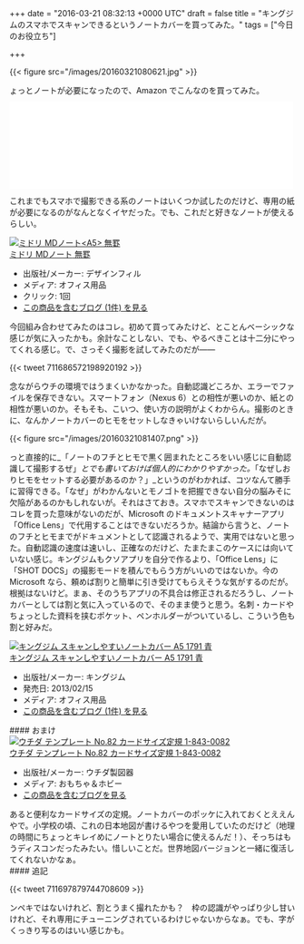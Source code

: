 
+++
date = "2016-03-21 08:32:13 +0000 UTC"
draft = false
title = "キングジムのスマホでスキャンできるというノートカバーを買ってみた。"
tags = ["今日のお役立ち"]

+++


{{< figure src="/images/20160321080621.jpg"  >}}

ょっとノートが必要になったので、Amazon でこんなのを買ってみた。<iframe src="//hatenablog-parts.com/embed?url=http%3A%2F%2Fwww.kingjim.co.jp%2Fproducts%2Ffile%2Fbrand%2Fcover.html" title="スマホでスキャンしやすいノートカバー | ブランドで探す | ファイルとテプラのキングジム" class="embed-card embed-webcard" scrolling="no" frameborder="0" style="display: block; width: 100%; height: 155px; max-width: 500px; margin: 10px 0px;"></iframe>これまでもスマホで撮影できる系のノートはいくつか試したのだけど、専用の紙が必要になるのがなんとなくイヤだった。でも、これだと好きなノートが使えるらしい。<div class="hatena-asin-detail"><a href="http://www.amazon.co.jp/exec/obidos/ASIN/B003CT47ZK/bestylesnet-22/"><img src="http://ecx.images-amazon.com/images/I/419Fe%2BIDK6L._SL160_.jpg" class="hatena-asin-detail-image" alt="ミドリ MDノート&lt;A5> 無罫" title="ミドリ MDノート&lt;A5> 無罫"/></a><div class="hatena-asin-detail-info"><a href="http://www.amazon.co.jp/exec/obidos/ASIN/B003CT47ZK/bestylesnet-22/">ミドリ MDノート<a5> 無罫</a5></a><ul><li><span class="hatena-asin-detail-label">出版社/メーカー:</span> デザインフィル</li><li><span class="hatena-asin-detail-label">メディア:</span> オフィス用品</li><li> <span class="hatena-asin-detail-label">クリック</span>: 1回</li><li><a href="http://d.hatena.ne.jp/asin/B003CT47ZK/bestylesnet-22" target="_blank">この商品を含むブログ (1件) を見る</a></li></ul></div><div class="hatena-asin-detail-foot"></div></div>今回組み合わせてみたのはコレ。初めて買ってみたけど、とことんベーシックな感じが気に入ったかも。余計なことしない、でも、やるべきことは十二分にやってくれる感じ。で、さっそく撮影を試してみたのだが――

{{< tweet 711686572198920192 >}}

念ながらウチの環境ではうまくいかなかった。自動認識どころか、エラーでファイルを保存できない。スマートフォン（Nexus 6）との相性が悪いのか、紙との相性が悪いのか。そもそも、こいつ、使い方の説明がよくわからん。撮影のときに、なんかノートカバーのヒモをセットしなきゃいけないらしいんだが。

{{< figure src="/images/20160321081407.png"  >}}

っと直接的に_「ノートのフチとヒモで黒く囲まれたところをいい感じに自動認識して撮影するぜ」_とでも書いておけば個人的にわかりやすかった。_「なぜしおりヒモをセットする必要があるのか？」_というのがわかれば、コツなんて勝手に習得できる。「なぜ」がわかんないとモノゴトを把握できない自分の脳みそに欠陥があるのかもしれないが。それはさておき。スマホでスキャンできないのはコレを買った意味がないのだが、Microsoft のドキュメントスキャナーアプリ「Office Lens」で代用することはできないだろうか。結論から言うと、ノートのフチとヒモまでがドキュメントとして認識されるようで、実用ではないと思った。自動認識の速度は速いし、正確なのだけど、たまたまこのケースには向いていない感じ。キングジムもクソアプリを自分で作るより、「Office Lens」に「SHOT DOCS」の撮影モードを積んでもらう方がいいのではないか。今の Microsoft なら、頼めば割りと簡単に引き受けてもらえそうな気がするのだが。根拠はないけど。まぁ、そのうちアプリの不具合は修正されるだろうし、ノートカバーとしては割と気に入っているので、そのまま使うと思う。名刺・カードやちょっとした資料を挟むポケット、ペンホルダーがついているし、こういう色も割と好みだ。<div class="hatena-asin-detail"><a href="http://www.amazon.co.jp/exec/obidos/ASIN/B00BB3MMPG/bestylesnet-22/"><img src="http://ecx.images-amazon.com/images/I/41ICuPYhi8L._SL160_.jpg" class="hatena-asin-detail-image" alt="キングジム スキャンしやすいノートカバー  A5 1791 青" title="キングジム スキャンしやすいノートカバー  A5 1791 青"/></a><div class="hatena-asin-detail-info"><a href="http://www.amazon.co.jp/exec/obidos/ASIN/B00BB3MMPG/bestylesnet-22/">キングジム スキャンしやすいノートカバー  A5 1791 青</a><ul><li><span class="hatena-asin-detail-label">出版社/メーカー:</span> キングジム</li><li><span class="hatena-asin-detail-label">発売日:</span> 2013/02/15</li><li><span class="hatena-asin-detail-label">メディア:</span> オフィス用品</li><li><a href="http://d.hatena.ne.jp/asin/B00BB3MMPG/bestylesnet-22" target="_blank">この商品を含むブログ (1件) を見る</a></li></ul></div><div class="hatena-asin-detail-foot"></div></div>

<div class="section">
    #### おまけ
    <div class="hatena-asin-detail"><a href="http://www.amazon.co.jp/exec/obidos/ASIN/B001VB8EFA/bestylesnet-22/"><img src="http://ecx.images-amazon.com/images/I/41m4hj3WxJL._SL160_.jpg" class="hatena-asin-detail-image" alt="ウチダ テンプレート No.82 カードサイズ定規 1-843-0082" title="ウチダ テンプレート No.82 カードサイズ定規 1-843-0082"/></a><div class="hatena-asin-detail-info"><a href="http://www.amazon.co.jp/exec/obidos/ASIN/B001VB8EFA/bestylesnet-22/">ウチダ テンプレート No.82 カードサイズ定規 1-843-0082</a><ul><li><span class="hatena-asin-detail-label">出版社/メーカー:</span> ウチダ製図器</li><li><span class="hatena-asin-detail-label">メディア:</span> おもちゃ＆ホビー</li><li><a href="http://d.hatena.ne.jp/asin/B001VB8EFA/bestylesnet-22" target="_blank">この商品を含むブログを見る</a></li></ul></div><div class="hatena-asin-detail-foot"></div></div>あると便利なカードサイズの定規。ノートカバーのポッケに入れておくとええんやで。小学校の頃、これの日本地図が書けるやつを愛用していたのだけど（地理の時間にちょっとキレイめにノートとりたい場合に使えるんだ！）、そっちはもうディスコンだったみたい。惜しいことだ。世界地図バージョンと一緒に復活してくれないかなぁ。

</div>
<div class="section">
    #### 追記
    

{{< tweet 711697879744708609 >}}

ンペキではないけれど、割とうまく撮れたかも？　枠の認識がやっぱり少し甘いけれど、それ専用にチューニングされているわけじゃないからなぁ。でも、字がくっきり写るのはいい感じかも。

</div>

